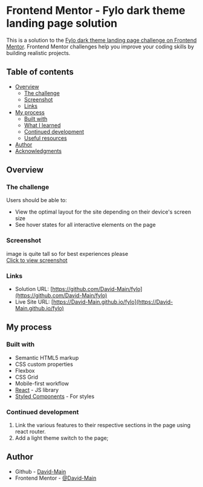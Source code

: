 # Frontend Mentor - Fylo dark theme landing page solution

This is a solution to the
[Fylo dark theme landing page challenge on Frontend Mentor](https://www.frontendmentor.io/challenges/fylo-dark-theme-landing-page-5ca5f2d21e82137ec91a50fd).
Frontend Mentor challenges help you improve your coding skills by building
realistic projects.

## Table of contents

- [Overview](#overview)
  - [The challenge](#the-challenge)
  - [Screenshot](#screenshot)
  - [Links](#links)
- [My process](#my-process)
  - [Built with](#built-with)
  - [What I learned](#what-i-learned)
  - [Continued development](#continued-development)
  - [Useful resources](#useful-resources)
- [Author](#author)
- [Acknowledgments](#acknowledgments)

## Overview

### The challenge

Users should be able to:

- View the optimal layout for the site depending on their device's screen size
- See hover states for all interactive elements on the page

### Screenshot
image is quite tall so for best experiences please  
[Click to view screenshot](https://github.com/David-Main/fylo/blob/main/Screenshot_2021-12-30%20Fylo.png)

### Links

- Solution URL: [https://github.com/David-Main/fylo](https://github.com/David-Main/fylo)
- Live Site URL: [https://David-Main.github.io/fylo](https://David-Main.github.io/fylo)

## My process

### Built with

- Semantic HTML5 markup
- CSS custom properties
- Flexbox
- CSS Grid
- Mobile-first workflow
- [React](https://reactjs.org/) - JS library
- [Styled Components](https://styled-components.com/) - For styles

### Continued development

1. Link the various features to their respective sections in the page using react router.
2. Add a light theme switch to the page;

## Author

- Github - [David-Main](github.com/David-Main)
- Frontend Mentor -
  [@David-Main](https://www.frontendmentor.io/profile/yourusername)
